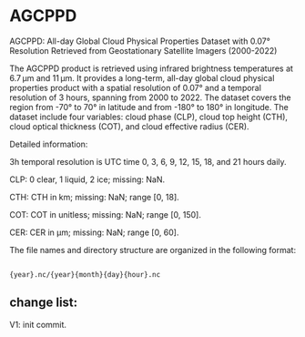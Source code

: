 # AGCPPD
AGCPPD: All-day Global Cloud Physical Properties Dataset with 0.07° Resolution Retrieved from Geostationary Satellite Imagers (2000-2022)

The AGCPPD product is retrieved using infrared brightness temperatures at 6.7 µm and 11 µm. It provides a long-term, all-day global cloud physical properties product with a spatial resolution of 0.07° and a temporal resolution of 3 hours, spanning from 2000 to 2022. The dataset covers the region from -70° to 70° in latitude and from -180° to 180° in longitude. The dataset include four variables: cloud phase (CLP), cloud top height (CTH), cloud optical thickness (COT), and cloud effective radius (CER).

Detailed information:

3h temporal resolution is UTC time 0, 3, 6, 9, 12, 15, 18, and 21 hours daily.

CLP: 0 clear, 1 liquid, 2 ice; missing: NaN.

CTH: CTH in km; missing: NaN; range [0, 18].

COT: COT in unitless; missing: NaN; range [0, 150].

CER: CER in µm; missing: NaN; range [0, 60].

 

The file names and directory structure are organized in the following format:

```

{year}.nc/{year}{month}{day}{hour}.nc

```

 

## change list:

V1: init commit.
